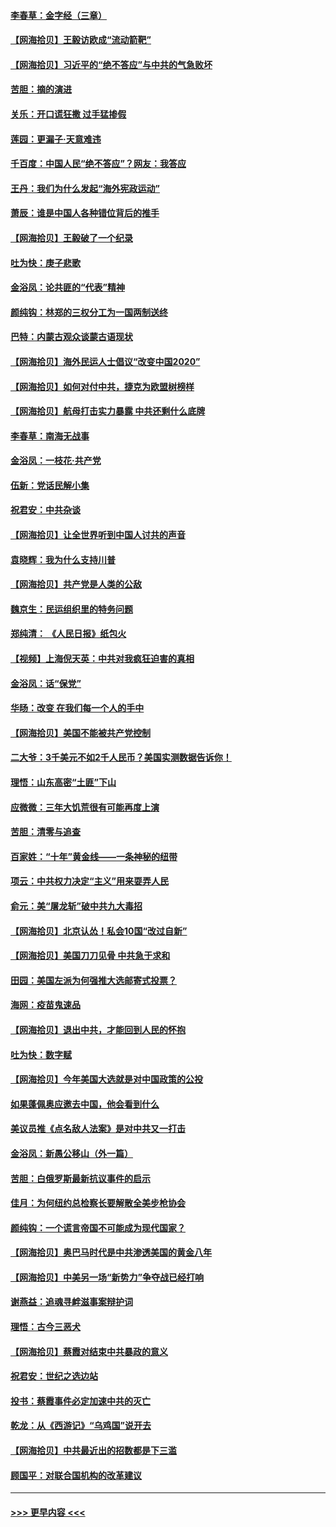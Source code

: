 #### [李春草：金字经（三章）](../pages/nsc993/n12383691.md?t=09061802) 
#### [【网海拾贝】王毅访欧成“流动箭靶”](../pages/nsc993/n12383338.md?t=09061802) 
#### [【网海拾贝】习近平的“绝不答应”与中共的气急败坏](../pages/nsc993/n12382819.md?t=09061802) 
#### [苦胆：摘的演进](../pages/nsc993/n12382619.md?t=09061802) 
#### [关乐：开口谎狂撒 过手猛掺假](../pages/nsc993/n12382604.md?t=09061802) 
#### [莲园：更漏子‧天意难违](../pages/nsc993/n12382598.md?t=09061802) 
#### [千百度：中国人民“绝不答应”？网友：我答应](../pages/nsc993/n12382024.md?t=09061802) 
#### [王丹：我们为什么发起“海外宪政运动”](../pages/nsc993/n12380286.md?t=09061802) 
#### [萧辰：谁是中国人各种错位背后的推手](../pages/nsc993/n12379800.md?t=09061802) 
#### [【网海拾贝】王毅破了一个纪录](../pages/nsc993/n12379251.md?t=09061802) 
#### [吐为快：庚子悲歌](../pages/nsc993/n12378821.md?t=09061802) 
#### [金浴凤：论共匪的“代表”精神](../pages/nsc993/n12377546.md?t=09061802) 
#### [颜纯钩：林郑的三权分工为一国两制送终](../pages/nsc993/n12377306.md?t=09061802) 
#### [巴特：内蒙古观众谈蒙古语现状](../pages/nsc993/n12376923.md?t=09061802) 
#### [【网海拾贝】海外民运人士倡议“改变中国2020”](../pages/nsc993/n12376682.md?t=09061802) 
#### [【网海拾贝】如何对付中共，捷克为欧盟树榜样](../pages/nsc993/n12374209.md?t=09061802) 
#### [【网海拾贝】航母打击实力暴露 中共还剩什么底牌](../pages/nsc993/n12371825.md?t=09061802) 
#### [李春草：南海无战事](../pages/nsc993/n12371159.md?t=09061802) 
#### [金浴凤：一枝花·共产党](../pages/nsc993/n12368757.md?t=09061802) 
#### [伍新：党话民解小集](../pages/nsc993/n12366907.md?t=09061802) 
#### [祝君安：中共杂谈](../pages/nsc993/n12366076.md?t=09061802) 
#### [【网海拾贝】让全世界听到中国人讨共的声音](../pages/nsc993/n12365569.md?t=09061802) 
#### [袁晓辉：我为什么支持川普](../pages/nsc993/n12362670.md?t=09061802) 
#### [【网海拾贝】共产党是人类的公敌](../pages/nsc993/n12363182.md?t=09061802) 
#### [魏京生：民运组织里的特务问题](../pages/nsc993/n12363010.md?t=09061802) 
#### [郑纯清： 《人民日报》纸包火](../pages/nsc993/n12362706.md?t=09061802) 
#### [【视频】上海倪天英：中共对我疯狂迫害的真相](../pages/nsc993/n12356341.md?t=09061802) 
#### [金浴凤：话“保党”](../pages/nsc993/n12361867.md?t=09061802) 
#### [华旸：改变 在我们每一个人的手中](../pages/nsc993/n12361774.md?t=09061802) 
#### [【网海拾贝】美国不能被共产党控制](../pages/nsc993/n12360271.md?t=09061802) 
#### [二大爷：3千美元不如2千人民币？美国实测数据告诉你！](../pages/nsc993/n12358563.md?t=09061802) 
#### [理悟：山东高密“土匪”下山](../pages/nsc993/n12358535.md?t=09061802) 
#### [应微微：三年大饥荒很有可能再度上演](../pages/nsc993/n12358523.md?t=09061802) 
#### [苦胆：清零与追查](../pages/nsc993/n12358501.md?t=09061802) 
#### [百家姓：“十年”黄金线——一条神秘的纽带](../pages/nsc993/n12358319.md?t=09061802) 
#### [项云：中共权力决定“主义”用来耍弄人民](../pages/nsc993/n12358172.md?t=09061802) 
#### [俞元：美“屠龙斩”破中共九大毒招](../pages/nsc993/n12357822.md?t=09061802) 
#### [【网海拾贝】北京认怂！私会10国“改过自新”](../pages/nsc993/n12357784.md?t=09061802) 
#### [【网海拾贝】美国刀刀见骨 中共急于求和](../pages/nsc993/n12355511.md?t=09061802) 
#### [田园：美国左派为何强推大选邮寄式投票？](../pages/nsc993/n12352963.md?t=09061802) 
#### [海网：疫苗鬼速品](../pages/nsc993/n12354438.md?t=09061802) 
#### [【网海拾贝】退出中共，才能回到人民的怀抱](../pages/nsc993/n12352634.md?t=09061802) 
#### [吐为快：数字赋](../pages/nsc993/n12352317.md?t=09061802) 
#### [【网海拾贝】今年美国大选就是对中国政策的公投](../pages/nsc993/n12350973.md?t=09061802) 
#### [如果蓬佩奥应邀去中国，他会看到什么](../pages/nsc993/n12350945.md?t=09061802) 
#### [美议员推《点名敌人法案》是对中共又一打击](../pages/nsc993/n12350765.md?t=09061802) 
#### [金浴凤：新愚公移山（外一篇）](../pages/nsc993/n12350253.md?t=09061802) 
#### [苦胆：白俄罗斯最新抗议事件的启示](../pages/nsc993/n12349989.md?t=09061802) 
#### [佳月：为何纽约总检察长要解散全美步枪协会](../pages/nsc993/n12349939.md?t=09061802) 
#### [颜纯钩：一个谎言帝国不可能成为现代国家？](../pages/nsc993/n12349898.md?t=09061802) 
#### [【网海拾贝】奥巴马时代是中共渗透美国的黄金八年](../pages/nsc993/n12349284.md?t=09061802) 
#### [【网海拾贝】中美另一场“新势力”争夺战已经打响](../pages/nsc993/n12346998.md?t=09061802) 
#### [谢燕益：追魂寻衅滋事案辩护词](../pages/nsc993/n12346892.md?t=09061802) 
#### [理悟：古今三恶犬](../pages/nsc993/n12345190.md?t=09061802) 
#### [【网海拾贝】蔡霞对结束中共暴政的意义](../pages/nsc993/n12344263.md?t=09061802) 
#### [祝君安：世纪之选边站](../pages/nsc993/n12342382.md?t=09061802) 
#### [投书：蔡霞事件必定加速中共的灭亡](../pages/nsc993/n12341881.md?t=09061802) 
#### [乾龙：从《西游记》“乌鸡国”说开去](../pages/nsc993/n12341690.md?t=09061802) 
#### [【网海拾贝】中共最近出的招数都是下三滥](../pages/nsc993/n12341593.md?t=09061802) 
#### [顾国平：对联合国机构的改革建议](../pages/nsc993/n12339928.md?t=09061802) 

----
#### [ >>> 更早内容 <<< ](../indexes/nsc993-earlier.md)
